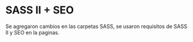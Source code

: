 # SASS II + SEO
Se agregaron cambios en las carpetas SASS, se usaron requisitos de SASS II y SEO en la paginas.

